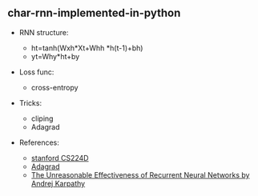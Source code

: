 char-rnn-implemented-in-python
---------------------------------
* RNN structure:<br/>
  * ht=tanh(Wxh*Xt+Whh *h(t-1)+bh)<br/>
  * yt=Why*ht+by<br/>

* Loss func:<br/>
  * cross-entropy<br/>

* Tricks:
  * cliping
  * Adagrad

* References:
  * [stanford CS224D](http://cs224d.stanford.edu/syllabus.html)
  * [Adagrad](http://jmlr.csail.mit.edu/papers/v12/duchi11a.html)
  * [The Unreasonable Effectiveness of Recurrent Neural Networks by Andrej Karpathy](http://karpathy.github.io/2015/05/21/rnn-effectiveness/)
